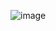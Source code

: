 ![image](https://github.com/prdhk2/doc-code-teensy-controller/assets/145819507/5305185b-d758-472c-9e8c-c6a024df85c7)
